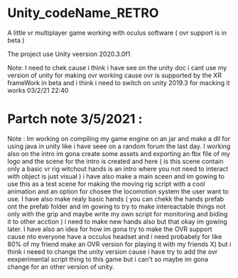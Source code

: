 # Unity_codeName_RETRO
 
A little vr multiplayer game working with oculus software ( ovr support is in beta )

The project use Unity veersion 2020.3.0f1

Note: I need to chek cause i think i have see on the unity doc i cant use my version of unity for making ovr working cause ovr is supported by the XR frameWork in beta and i think i need to switch on unity 2019.3 for macking it works 03/2/21 22:40


# Partch note 3/5/2021 :

Note : Im working on compiling my game engine on an jar and make a dll for using java in unity like i have seee on a random forum the last day. I working also on the intro im gona create some assets and exporting an fbx file of my logo and the scene for the intro is created and here ( is this scene contain only a basic vr rig witchout hands is an intro where you not need to interact with object is just visual ) i have also make a main sceen and im gowing to use this as a test scene for making the moving rig script with a cool animation and an option for chosee the locomotion system the user want to use. I have also make realy basic hands ( you can chekk the hands prefab ont the prefab folder and im gowing to try to make intereactable things not only with the grip and maybe write my own script for monitoring and biding it to other acction ) i need to make new hands also but that okay im gowing later. I have also an idea for how im gona try to make the OVR support cause nto everyone have a occulus headset and i need probabely for like 80% of my friend make an OVR version for playing it with my friends X) but i think i neeed to change the unity version cause i have try to add the ovr eexperimental script thing to this game but i can't so maybe im gona change for an other version of unity.
